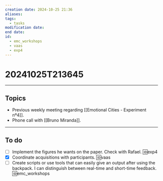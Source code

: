 ```yaml
---
creation date: 2024-10-25 21:36
aliases: 
tags:
  - tasks
modification date: 
end date: 
id:
  - emc_workshops
  - vaas
  - exp4
---
```

# 20241025T213645
---
## Topics
+ Previous weekly meeting regarding [[Emotional Cities - Experiment nº4]].
+ Phone call with [[Bruno Miranda]].
---
## To do
- [ ] Implement the figures he wants on the paper. Check with Rafael. 🆔exp4
- [x] Coordinate acquisitions with participants. 🆔vaas
- [ ] Create scripts or use tools that can easily give an output after using the backpack. I can distinguish between real-time and short-time feedback. 🆔emc_workshops